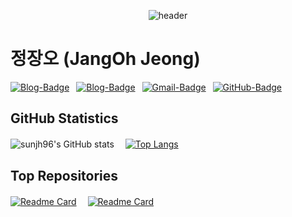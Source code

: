 <div align=center>

![header](https://capsule-render.vercel.app/api?type=transparent&color=auto&height=200&section=header&text=👋WELCOME👋&fontSize=50&textAlign=center)

  <div align=left>

  # 정장오 (JangOh Jeong)

  [![Blog-Badge](https://img.shields.io/badge/-Blog-blue?logo=jekyll&logoColor=white&style=flat)](https://sunjh96.github.io)&ensp;
  [![Blog-Badge](https://img.shields.io/badge/-Protfolio-brightgreen?logo=Safari&logoColor=white&style=flat)](https://sunjh96.github.io)&ensp;
  [![Gmail-Badge](https://img.shields.io/badge/-Gmail-EA4335?logo=Gmail&logoColor=white&style=flat)](mailto:jangoh96@gmail.com)&ensp;
  [![GitHub-Badge](https://img.shields.io/badge/-GitHub-181717?logo=github&style=flat)](https://github.com/sunjh96)

  ## GitHub Statistics

  <div display=flex>
  
  ![sunjh96's GitHub stats](https://github-readme-stats.vercel.app/api?username=sunjh96&show_icons=true&theme=dracula&count_private=true&width=60%)　
  [![Top Langs](https://github-readme-stats.vercel.app/api/top-langs/?username=sunjh96&layout=compact)](https://github.com/sunjh96/github-readme-stats)
    
  </div>

  ## Top Repositories

  <div display=flex>
  
  [![Readme Card](https://github-readme-stats.vercel.app/api/pin/?username=sunjh96&repo=sunjh96.github.io&show_owner=false)](https://sunjh96.github.io/)　
  [![Readme Card](https://github-readme-stats.vercel.app/api/pin/?username=sunjh96&repo=CodeUp-Solutions&show_owner=false)](https://github.com/sunjh96/CodeUp-Solutions)

  </div>
  
  <!--
  ## BOJ Rank

  [![Solved.ac
  프로필](http://mazassumnida.wtf/api/v2/generate_badge?boj=sunjh96)](https://solved.ac/sunjh96)
-- >

  </div>
</div>
